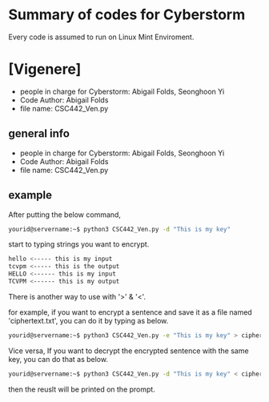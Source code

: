 
# Summary of codes for Cyberstorm

Every code is assumed to run on Linux Mint Enviroment.

# [Vigenere] 
- people in charge for Cyberstorm: Abigail Folds, Seonghoon Yi
- Code Author: Abigail Folds
- file name: CSC442_Ven.py



## general info
- people in charge for Cyberstorm: Abigail Folds, Seonghoon Yi
- Code Author: Abigail Folds
- file name: CSC442_Ven.py

## example

After putting the below command,

```bash
yourid@servername:~$ python3 CSC442_Ven.py -d "This is my key" 
```

start to typing strings you want to encrypt.
```bash
hello <----- this is my input
tcvpm <----- this is the output
HELLO <------ this is my input
TCVPM <------ this is my output
```

There is another way to use with '>' & '<'.


for example, if you want to encrypt a sentence and save it as a file named 'ciphertext.txt', you can do it by typing as below.
```bash
yourid@servername:~$ python3 CSC442_Ven.py -e "This is my key" > ciphertext.txt
```

Vice versa, If you want to decrypt the encrypted sentence with the same key, you can do that as below.

```bash
yourid@servername:~$ python3 CSC442_Ven.py -d "This is my key" < ciphertext.txt
```

then the reuslt will be printed on the prompt.




